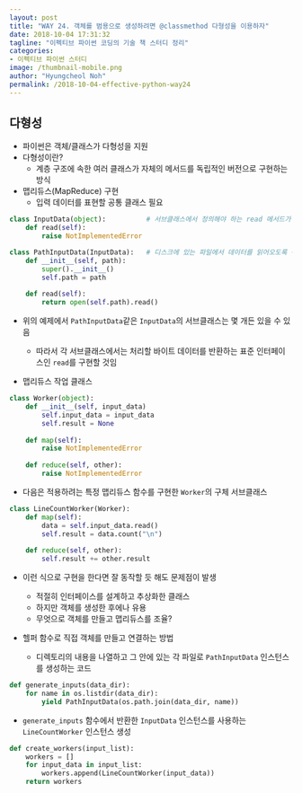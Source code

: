 ```yaml
---
layout: post
title: "WAY 24. 객체를 범용으로 생성하려면 @classmethod 다형성을 이용하자"
date: 2018-10-04 17:31:32
tagline: "이펙티브 파이썬 코딩의 기술 책 스터디 정리"
categories:
- 이펙티브 파이썬 스터디
image: /thumbnail-mobile.png
author: "Hyungcheol Noh"
permalink: /2018-10-04-effective-python-way24
---
```


## 다형성
- 파이썬은 객체/클래스가 다형성을 지원
- 다형성이란?
  - 계층 구조에 속한 여러 클래스가 자체의 메서드를 독립적인 버전으로 구현하는 방식
- 맵리듀스(MapReduce) 구현
  - 입력 데이터를 표현할 공통 클래스 필요

```python
class InputData(object):          # 서브클래스에서 정의해야 하는 read 메서드가 있는 입력 데이터 클래스
    def read(self):
        raise NotImplementedError

class PathInputData(InputData):   # 디스크에 있는 파일에서 데이터를 읽어오도록 구현한 InputData의 서브클래스
    def __init__(self, path):
        super().__init__()
        self.path = path
    
    def read(self):
        return open(self.path).read()
```

- 위의 예제에서 `PathInputData`같은 `InputData`의 서브클래스는 몇 개든 있을 수 있음
  - 따라서 각 서브클래스에서는 처리할 바이트 데이터를 반환하는 표준 인터페이스인 `read`를 구현할 것임
  
- 맵리듀스 작업 클래스

```python
class Worker(object):
    def __init__(self, input_data)
        self.input_data = input_data
        self.result = None
    
    def map(self):
        raise NotImplementedError
        
    def reduce(self, other):
        raise NotImplementedError

```

- 다음은 적용하려는 특정 맵리듀스 함수를 구현한 `Worker`의 구체 서브클래스

```python
class LineCountWorker(Worker):
    def map(self):
        data = self.input_data.read()
        self.result = data.count("\n")
    
    def reduce(self, other):
        self.result += other.result
```

- 이런 식으로 구현을 한다면 잘 동작할 듯 해도 문제점이 발생
  - 적절히 인터페이스를 설계하고 추상화한 클래스
  - 하지만 객체를 생성한 후에나 유용
  - 무엇으로 객체를 만들고 맵리듀스를 조율?

- 헬퍼 함수로 직접 객체를 만들고 연결하는 방법
  - 디렉토리의 내용을 나열하고 그 안에 있는 각 파일로 `PathInputData` 인스턴스를 생성하는 코드

```python
def generate_inputs(data_dir):
    for name in os.listdir(data_dir):
        yield PathInputData(os.path.join(data_dir, name))
```

- `generate_inputs` 함수에서 반환한 `InputData` 인스턴스를 사용하는 `LineCountWorker` 인스턴스 생성

```python
def create_workers(input_list):
    workers = []
    for input_data in input_list:
        workers.append(LineCountWorker(input_data))
    return workers
```
